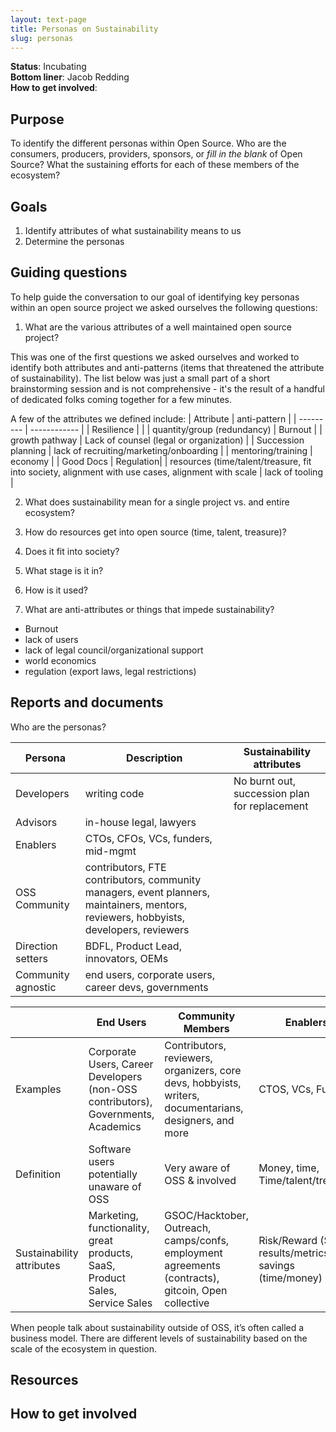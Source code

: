 ```yaml
---
layout: text-page
title: Personas on Sustainability
slug: personas
---
```


**Status**: Incubating<br>
**Bottom liner**: Jacob Redding<br>
**How to get involved**:

## Purpose
To identify the different personas within Open Source. Who are the consumers, producers, providers, sponsors, or *fill in the blank* of Open Source? What the sustaining efforts for each of these members of the ecosystem? 

## Goals
1. Identify attributes of what sustainability means to us
2. Determine the personas

## Guiding questions
To help guide the conversation to our goal of identifying key personas within an open source project we asked ourselves the following questions: 

1. What are the various attributes of a well maintained open source project? 

This was one of the first questions we asked ourselves and worked to identify both attributes and anti-patterns (items that threatened the attribute of sustainability). The list below was just a small part of a short brainstorming session and is not comprehensive - it's the result of a handful of dedicated folks coming together for a few minutes. 

A few of the attributes we defined include: 
| Attribute | anti-pattern | 
| --------- | ------------ | 
| Resilience |   | 
| quantity/group (redundancy) | Burnout | 
| growth pathway | Lack of counsel (legal or organization) |
| Succession planning | lack of recruiting/marketing/onboarding | 
| mentoring/training | economy | 
| Good Docs | Regulation| 
| resources (time/talent/treasure, fit into society, alignment with use cases, alignment with scale | lack of tooling |


2. What does sustainability mean for a single project vs. and entire ecosystem?
3. How do resources get into open source (time, talent, treasure)?
4. Does it fit into society? 
5. What stage is it in? 
6. How is it used?

7. What are anti-attributes or things that impede sustainability?
- Burnout
- lack of users
- lack of legal council/organizational support
- world economics
- regulation (export laws, legal restrictions)

## Reports and documents
Who are the personas? 

| Persona | Description | Sustainability attributes |
| --- | ----------- | ----------- |
| Developers | writing code | No burnt out, succession plan for replacement |
| Advisors |  in-house legal, lawyers | |
| Enablers |  CTOs, CFOs, VCs, funders, mid-mgmt  | |
| OSS Community |  contributors, FTE contributors, community managers, event planners, maintainers, mentors, reviewers, hobbyists, developers, reviewers  | |
| Direction setters |  BDFL, Product Lead, innovators, OEMs  | |
|  Community agnostic|  end users, corporate users, career devs, governments  | |

|     | End Users | Community Members | Enablers | Direction Setters |
| --- | --------- | ----------------- | ---------| ----------------- |
|Examples   | Corporate Users, Career Developers (non-OSS contributors), Governments, Academics | Contributors, reviewers, organizers, core devs, hobbyists, writers, documentarians, designers, and more | CTOS, VCs, Funders | Foundations, Product Owner, Project owner (BDFL), Innovators| 
|Definition | Software users potentially unaware of OSS | Very aware of OSS & involved| Money, time, Time/talent/treasure | Risk taker, Thinkers/tinkerers | 
|Sustainability attributes| Marketing, functionality, great products, SaaS, Product Sales, Service Sales | GSOC/Hacktober, Outreach, camps/confs, employment agreements (contracts), gitcoin, Open collective | Risk/Reward ($$$), results/metrics, cost savings (time/money) | Risk/Reward, freedom of time, creativity, challenge to solve| 



When people talk about sustainability outside of OSS, it’s often called a business model. There are different levels of sustainability based on the scale of the ecosystem in question.

## Resources

## How to get involved
